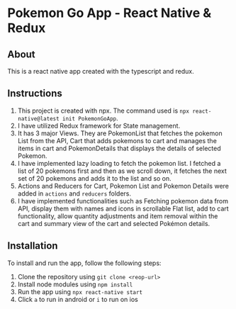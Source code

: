# Pokemon Go App - React Native & Redux
## About
This is a react native app created with the typescript and redux. 

## Instructions
1. This project is created with npx. The command used is `npx react-native@latest init PokemonGoApp`.
2. I have utilized Redux framework for State management.
3. It has 3 major Views. They are PokemonList that fetches the pokemon List from the API, Cart that adds pokemons to cart and manages the items in cart and PokemonDetails that displays the details of selected Pokemon.
4. I have implemented lazy loading to fetch the pokemon list. I fetched a list of 20 pokemons first and then as we scroll down, it fetches the next set of 20 pokemons and adds it to the list and so on.
5. Actions and Reducers for Cart, Pokemon List and Pokemon Details were added in `actions` and `reducers` folders.
6. I have implemented functionalities such as Fetching pokemon data from API, display them with names and icons in scrollable Flat list, add to cart functionality, allow quantity adjustments and item removal within the cart and summary view of the cart and selected Pokémon details.

## Installation
To install and run the app, follow the following steps:
1. Clone the repository using `git clone <reop-url>`
2. Install node modules using `npm install`
3. Run the app using `npx react-native start`
4. Click `a` to run in  android or `i` to run on ios
